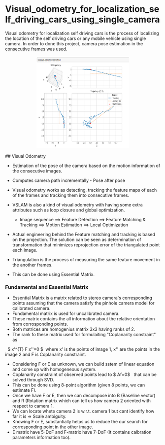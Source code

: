 # Visual_odometry_for_localization_self_driving_cars_using_single_camera
Visual odometry for localization self driving cars is the process of localizing the location of the self driving cars or any mobile vehicle using single camera. In order to done this project, camera pose estimation in the consecutive frames was used.

<p align="center">
  <img 
    width="300"
    height="300"
    src="https://raw.githubusercontent.com/BharatDadwaria/Visual_odometry_for_localization_self_driving_cars/main/vehicle_trajectory.PNG"
  >
</p>
## Visual Odometry

* Estimation of the pose of the camera based on the motion information of the consecutive images. 
* Computes camera path incrementally - Pose after pose 
* Visual odometry works as detecting, tracking the feature maps of each of the frames and tracking them into consecutive frames. 
* VSLAM is also a kind of visual odometry with having some extra attributes such as loop closure and global optimization.

    * Image sequence ==> Feature Detection ==> Feature Matching & Tracking ==> Motion Estimation ==> Local Optimization
    
* Actual engineering behind the Feature matching and tracking is based on the projection. The solution can be seen as determination of transformation that minimizes reprojection error of the triangulated point each image.
* Triangulation is the process of measuring the same feature movement in the another frames. 
* This can be done using Essential Matrix.

### Fundamental and Essential Matrix
* Essential Matrix is a matrix related to stereo camera's corresponding points assuming that the camera satisfy the pinhole camera model for calibrated camera.
* Fundamental matrix is used for uncalibrated camera.
* These matrix contains the all information about the relative orientation from corrosponding points.
* Both matrices are homogenius matrix 3x3 having ranks of 2. 
* The rank fo these matrix used for formulaiting "Coplanarity constraint" as

&nbsp; $ x'^{T} F x''=0 $ &nbsp;where x' is the points of image 1, x'' are the points in the image 2 and F is Coplanarity constraint.

* Considering F or E as unknown, we can build sstem of linear equation and come up with homogeneous system.
* Coplanarity constraint of observed points lead to $ Af=0$ &nbsp; that can be solved through SVD.
* This can be done using 8-point algorithm (given 8 points, we can estimate F).
* Once we have F or E, then we can decompose into B (Baseline vector) and R (Rotation matrix which can tell us how camera 2 oriented with respect to camera 1.
* We can locate whete camera 2 is w.r.t. camera 1 but cant identify how far it is => Scale ambiguity.
* Knowing F or E, substantially helps us to reduce the our search for corrosponding point in the other image.
* E matrix have 5-DoF and F-matrix have 7-DoF (It contains calbration parameters information too). 
